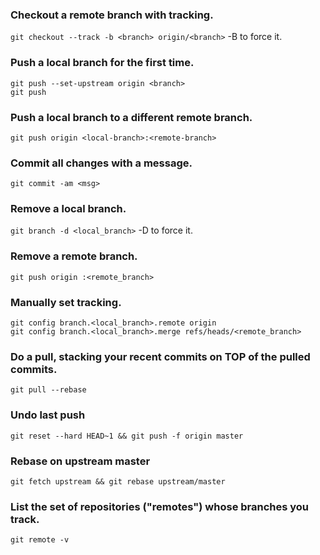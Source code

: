 ### Checkout a remote branch with tracking.
`git checkout --track -b <branch> origin/<branch>` -B to force it.

### Push a local branch for the first time.
`git push --set-upstream origin <branch>`<br>
`git push`

### Push a local branch to a different remote branch.
`git push origin <local-branch>:<remote-branch>`

### Commit all changes with a message.
`git commit -am <msg>`

### Remove a local branch.
`git branch -d <local_branch>` -D to force it.

### Remove a remote branch.
`git push origin :<remote_branch>`

### Manually set tracking.
`git config branch.<local_branch>.remote origin`<br>
`git config branch.<local_branch>.merge refs/heads/<remote_branch>`

### Do a pull, stacking your recent commits on TOP of the pulled commits.
`git pull --rebase`

### Undo last push
`git reset --hard HEAD~1 && git push -f origin master`

### Rebase on upstream master
`git fetch upstream && git rebase upstream/master`

### List the set of repositories ("remotes") whose branches you track.
`git remote -v`